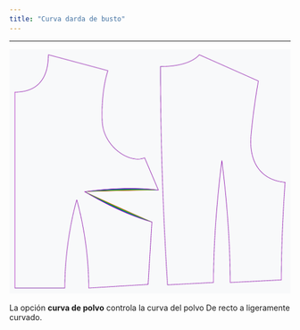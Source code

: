 ```yaml
---
title: "Curva darda de busto"
---
```


***

![El efecto de la opción de la curva de polvo sobre el patrón](sample.png)

La opción **curva de polvo** controla la curva del polvo De recto a ligeramente curvado.




